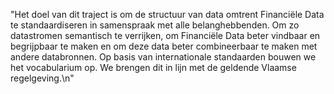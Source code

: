 "Het doel van dit traject is om de structuur van data omtrent Financiële Data te standaardiseren in samenspraak met alle belanghebbenden. Om zo datastromen semantisch te verrijken, om Financiële Data beter vindbaar en begrijpbaar te maken en om deze data beter combineerbaar te maken met andere databronnen. Op basis van internationale standaarden bouwen we het vocabularium op. We brengen dit in lijn met de geldende Vlaamse regelgeving.\n"